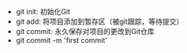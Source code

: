 * git init:   初始化Git
* git add:    将项目添加到暂存区（被git跟踪，等待提交）
* git commit: 永久保存对项目的更改到Git仓库
* git commit -m 'first commit'
